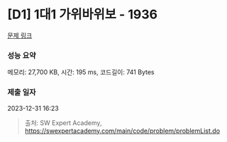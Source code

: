 # [D1] 1대1 가위바위보 - 1936 

[문제 링크](https://swexpertacademy.com/main/code/problem/problemDetail.do?contestProbId=AV5PjKXKALcDFAUq) 

### 성능 요약

메모리: 27,700 KB, 시간: 195 ms, 코드길이: 741 Bytes

### 제출 일자

2023-12-31 16:23



> 출처: SW Expert Academy, https://swexpertacademy.com/main/code/problem/problemList.do